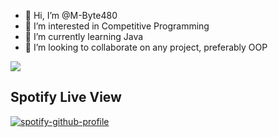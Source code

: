 - 👋 Hi, I’m @M-Byte480
- 👀 I’m interested in Competitive Programming
- 🌱 I’m currently learning Java
- 💞️ I’m looking to collaborate on any project, preferably OOP
<img src="https://profile-counter.glitch.me/M-Byte480/count.svg" />

## Spotify Live View
[![spotify-github-profile](https://spotify-github-profile.vercel.app/api/view?uid=m!lan02&cover_image=true&theme=novatorem&show_offline=true&background_color=121212&bar_color=53b14f&bar_color_cover=false)](https://spotify-github-profile.vercel.app/api/view?uid=m!lan02&redirect=true)
<!-- 
[![](https://raw.githubusercontent.com/8BitJonny/8BitJonny/master/profile-summary-card-output/2077/0-profile-details.svg)](https://github.com/vn7n24fzkq/github-profile-summary-cards)
[![](https://raw.githubusercontent.com/8BitJonny/8BitJonny/master/profile-summary-card-output/2077/1-repos-per-language.svg)](https://github.com/vn7n24fzkq/github-profile-summary-cards) [![](https://raw.githubusercontent.com/8BitJonny/8BitJonny/master/profile-summary-card-output/2077/2-most-commit-language.svg)](https://github.com/vn7n24fzkq/github-profile-summary-cards)
[![](https://raw.githubusercontent.com/8BitJonny/8BitJonny/master/profile-summary-card-output/2077/3-stats.svg)](https://github.com/vn7n24fzkq/github-profile-summary-cards) [![](https://raw.githubusercontent.com/8BitJonny/8BitJonny/master/profile-summary-card-output/2077/4-productive-time.svg)](https://github.com/vn7n24fzkq/github-profile-summary-cards)


![](https://raw.githubusercontent.com/8BitJonny/8BitJonny/master/profile-summary-card-output/2077/0-profile-details.svg)
 -->
